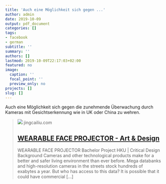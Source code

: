 ```yaml
---
title: 'Auch eine Möglichkeit sich gegen ...'
author: admin
date: 2019-10-09
output: pdf_document
categories: []
tags:
- facebook
- german
subtitle: ''
summary: ''
authors: []
lastmod: 2019-10-09T22:17:03+02:00
featured: no
image:
  caption: ''
  focal_point: ''
  preview_only: no
projects: []
slug: []
---
```

Auch eine Möglichkeit sich gegen die zunehmende Überwachung durch Kameras mit Gesichtserkennung wie in UK oder China zu wehren.
> [![](http://jingcailiu.com/wp-content/uploads/2020/06/Wearable-face-projector-21may2020-scaled-e1592083294514-1024x340.jpg)](http://jingcailiu.com/?portfolio=wearable-face-projector)
> jingcailiu.com
> ## [WEARABLE FACE PROJECTOR - Art & Design](http://jingcailiu.com/?portfolio=wearable-face-projector)
>
>WEARABLE FACE PROJECTOR Bachelor Project HKU | Critical Design Background Cameras and other technological products make for a better and safer living environment than ever before. Mega databanks and high-resolution cameras in the streets stock hundreds of exabytes a year. But who has access to this data? It is possible that it could have commercial [...]

